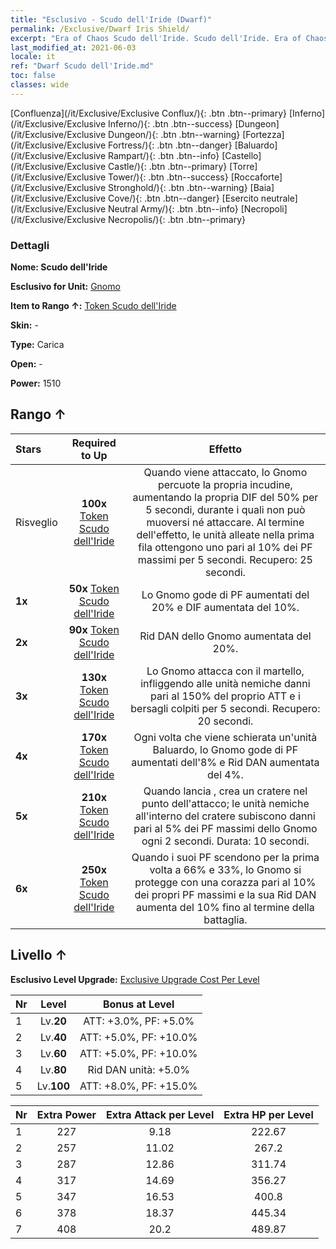 ```yaml
---
title: "Esclusivo - Scudo dell'Iride (Dwarf)"
permalink: /Exclusive/Dwarf Iris Shield/
excerpt: "Era of Chaos Scudo dell'Iride. Scudo dell'Iride. Era of Chaos Esclusivo Scudo dell'Iride. Gnomo Esclusivo."
last_modified_at: 2021-06-03
locale: it
ref: "Dwarf Scudo dell'Iride.md"
toc: false
classes: wide
---
```

 [Confluenza](/it/Exclusive/Exclusive Conflux/){: .btn .btn--primary} [Inferno](/it/Exclusive/Exclusive Inferno/){: .btn .btn--success} [Dungeon](/it/Exclusive/Exclusive Dungeon/){: .btn .btn--warning} [Fortezza](/it/Exclusive/Exclusive Fortress/){: .btn .btn--danger} [Baluardo](/it/Exclusive/Exclusive Rampart/){: .btn .btn--info} [Castello](/it/Exclusive/Exclusive Castle/){: .btn .btn--primary} [Torre](/it/Exclusive/Exclusive Tower/){: .btn .btn--success} [Roccaforte](/it/Exclusive/Exclusive Stronghold/){: .btn .btn--warning} [Baia](/it/Exclusive/Exclusive Cove/){: .btn .btn--danger} [Esercito neutrale](/it/Exclusive/Exclusive Neutral Army/){: .btn .btn--info} [Necropoli](/it/Exclusive/Exclusive Necropolis/){: .btn .btn--primary} 

### Dettagli
 **Nome: Scudo dell'Iride** 

 **Esclusivo for Unit:** [Gnomo](/it/units/Dwarf/) 

 **Item to Rango ↑:** [Token Scudo dell'Iride](/ItemsIT/con_913/)

 **Skin:** -

 **Type:** Carica

 **Open:** -

 **Power:** 1510

## Rango ↑

  |     Stars    |  Required to Up | Effetto |
  |:-------------|:---------------:|:---------------:|
  |  Risveglio  | **100x** [Token Scudo dell'Iride](/ItemsIT/con_913/) | Quando viene attaccato, lo Gnomo percuote la propria incudine, aumentando la propria DIF del 50% per 5 secondi, durante i quali non può muoversi né attaccare. Al termine dell'effetto, le unità alleate nella prima fila ottengono uno <scudo> pari al 10% dei PF massimi per 5 secondi. Recupero: 25 secondi. |
  | **1x** <i class="fas fa-star"/> | **50x** [Token Scudo dell'Iride](/ItemsIT/con_913/) | Lo Gnomo gode di PF aumentati del 20% e DIF aumentata del 10%. |
  | **2x** <i class="fas fa-star"/> | **90x** [Token Scudo dell'Iride](/ItemsIT/con_913/) | Rid DAN dello Gnomo aumentata del 20%. |
  | **3x** <i class="fas fa-star"/> | **130x** [Token Scudo dell'Iride](/ItemsIT/con_913/) | <Martellata> Lo Gnomo attacca con il martello, infliggendo alle unità nemiche danni pari al 150% del proprio ATT e <rallentando> i bersagli colpiti per 5 secondi. Recupero: 20 secondi. |
  | **4x** <i class="fas fa-star"/> | **170x** [Token Scudo dell'Iride](/ItemsIT/con_913/) | Ogni volta che viene schierata un'unità Baluardo, lo Gnomo gode di PF aumentati dell'8% e Rid DAN aumentata del 4%. |
  | **5x** <i class="fas fa-star"/> | **210x** [Token Scudo dell'Iride](/ItemsIT/con_913/) | Quando lancia <Martellata>, crea un cratere nel punto dell'attacco; le unità nemiche all'interno del cratere subiscono danni pari al 5% dei PF massimi dello Gnomo ogni 2 secondi. Durata: 10 secondi. |
  | **6x** <i class="fas fa-star"/> | **250x** [Token Scudo dell'Iride](/ItemsIT/con_913/) | <Armatura a piastre> Quando i suoi PF scendono per la prima volta a 66% e 33%, lo Gnomo si protegge con una corazza pari al 10% dei propri PF massimi e la sua Rid DAN aumenta del 10% fino al termine della battaglia. |


## Livello ↑
 **Esclusivo Level Upgrade:** [Exclusive Upgrade Cost Per Level](/Exclusive/ExclusiveUpgradeCostPerLevel/)

  |  Nr  |   Level  | Bonus at Level |
  |:-----|:--------:|:--------------:|
  | 1 | Lv.**20** | ATT: +3.0%, PF: +5.0% |
  | 2 | Lv.**40** | ATT: +5.0%, PF: +10.0% |
  | 3 | Lv.**60** | ATT: +5.0%, PF: +10.0% |
  | 4 | Lv.**80** | Rid DAN unità: +5.0% |
  | 5 | Lv.**100** | ATT: +8.0%, PF: +15.0% |


  |  Nr  |  Extra Power | Extra Attack per Level | Extra HP per Level |
  |:-----|:--------:|:--------:|:--------:|
  | 1 | 227 | 9.18 | 222.67 |
  | 2 | 257 | 11.02 | 267.2 |
  | 3 | 287 | 12.86 | 311.74 |
  | 4 | 317 | 14.69 | 356.27 |
  | 5 | 347 | 16.53 | 400.8 |
  | 6 | 378 | 18.37 | 445.34 |
  | 7 | 408 | 20.2 | 489.87 |


